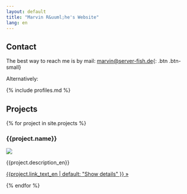 ```yaml
---
layout: default
title: "Marvin R&uuml;he's Website"
lang: en
---
```

Contact
-------

The best way to reach me is by mail: [marvin@server-fish.de](mailto:marvin+website@server-fish.de){: .btn .btn-small}

Alternatively:

{% include profiles.md %}

Projects
---------

<div class="row">
{% for project in site.projects %}
<div class="span4">
    <h3>{{project.name}}</h3>
    <p><a target="_blank" href="{{project.link_target}}"><img src="{{project.image}}" class="img-polaroid" /></a></p>
    <p>{{project.description_en}}</p>
    <p><a class="btn" target="_blank" href="{{project.link_target}}">{{project.link_text_en | default: "Show details" }} &raquo;</a></p>
</div>
{% endfor %}
</div>